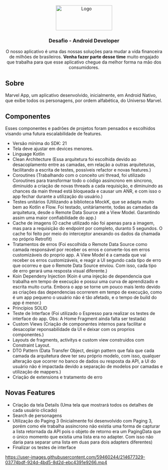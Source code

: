 <!-- Header-->
<br />
<p align="center">
  <a href="https://github.com/serasaconsumidorbr/desafio-mobile-iOS">
    <img src="https://turismoemfoco.com.br/v1/wp-content/uploads/2020/05/serasa-logo-nova22.png" alt="Logo" width="180" height="80">
  </a>

  <h3 align="center">Desafio - Android Developer </h3>

  <p align="center">
    O nosso aplicativo é uma das nossas soluções para mudar a vida financeira de milhões de brasileiros. <b>Venha fazer parte desse time</b> muito engajado que
  trabalha para que esse aplicativo chegue da melhor forma na mão dos consumidores.
  </p>
</p>

## Sobre
<p> Marvel App, um aplicativo desenvolvido, inicialmente, em Android Nativo, que exibe todos os personagens, por ordem alfabética, do Universo Marvel.</p>

## Componentes
<p>Esses componentes e padrões de projetos foram pensados e escolhidos visando uma futura escalabilidade de features.</p>


- Versão mínima do SDK: 21
- Tela deve ajustar em devices menores.
- Linguage Kotlin
- Clean Architecture (Essa arquitetura foi escolhida devido ao desacoplamento entre as camadas, em relação a outras arquiteturas, facilitando a escrita de testes, possíveis refactor e novas features.)
- Coroutines (Trabalhando com o conceito uni thread, foi utilizado Coroutines para transformar todo o código assincrono em síncrono, diminuido a criação de novas threads a cada requisição, e diminuindo as chances da main thread está bloqueada e causar um ANR, e com isso o app fechar durante a utilização do usuário.)
- Testes unitários (Utilizando a biblioteca MockK, que se adapta muito bem ao Kotlin e Flow. Foi testado, unitáriamente, todas as camadas da arquitetura, desde o Remote Data Source até a View Model. Garantindo assim uma maior confiabilidade do app.)
- Cache de imagens (O cache utilizado não foi apenas para a imagem, mas para a requisição do endpoint por completo, duranto 5 segundos. O cache foi feito por meio do interceptor anexando os dados da chamada no próprio Retrofit)
- Tratamentos de erros (Foi escolhida o Remote Data Source como camada responsável por receber os erros e converte-los em erros customizáveis do proprio app. A View Model é a camada que vai receber os erros customizáveis, e reagir a UI segundo cada tipo de erro que ocorreu e que o Remote Data Source enviou. Com isso, cada tipo de erro gerará uma resposta visual diferente.) 
- Koin Dependeny Injection (Koin é uma injeção de dependencia que trabalha em tempo de execução e possui uma curva de aprendizado e escrita muito curta. Embora o app se torne um pouco mais lento devido as criações das dependencias ocorrerem em tempo de execução, como é um app pequeno o usuário não é tão afetado, e o tempo de build do app é menor.)
- Princípios SOLID
- Teste de Interface (Foi utilizado o Espresso para realizar os testes de interface do app. Obs: A Home Fragment ainda falta ser testada)
- Custom Views (Criação de componentes internos para facilitar e desacoplar reponsabilidade da UI e deixar com os proprios componentes.)
- Layouts de fragments, activitys e custom view construidos com Constraint Layout.
- DTO Pattern (Data Transfer Object, design pattern que fala que cada camada da arquitetura deve ter seu próprio modelo, com isso, qualquer alteração que ocorrer no banco de dados ou resposta da API, a UI do usuário não é impactada devido a separação de modelos por camadas e utilização de mappers.)
- Criação de extensions e tratamento de erro 

## Novas Features
- Criação da tela Details (Uma tela que mostrará todos os detalhes de cada usuário clicado)
- Search de personagens
- Utilização do Paging 3 (Inicialmente foi desenvolvido com Paging 3, porém como ele trabalha assincrono não existia uma forma de capturar a lista retornada da API pois o objeto de retorno era um PagingData que o único momento que existia uma lista era no adapter. Com isso não daria para separar uma lista em duas para dois adapters diferentes)
- Finalizar os testes de interface




https://user-images.githubusercontent.com/59460244/214677329-03774bdf-924d-4bd5-8d2d-ebc4391e9266.mp4

